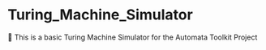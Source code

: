 # Turing_Machine_Simulator
:floppy_disk: This is a basic Turing Machine Simulator for the Automata Toolkit Project 
